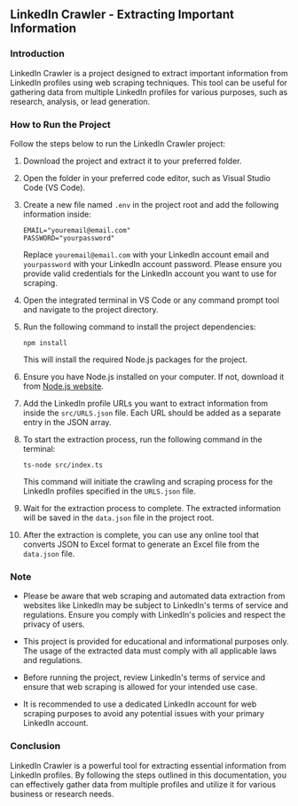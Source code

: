 ## LinkedIn Crawler - Extracting Important Information

### Introduction
LinkedIn Crawler is a project designed to extract important information from LinkedIn profiles using web scraping techniques. This tool can be useful for gathering data from multiple LinkedIn profiles for various purposes, such as research, analysis, or lead generation.

### How to Run the Project
Follow the steps below to run the LinkedIn Crawler project:

1. Download the project and extract it to your preferred folder.

2. Open the folder in your preferred code editor, such as Visual Studio Code (VS Code).

3. Create a new file named `.env` in the project root and add the following information inside:
   ```
   EMAIL="youremail@email.com"
   PASSWORD="yourpassword"
   ```
   Replace `youremail@email.com` with your LinkedIn account email and `yourpassword` with your LinkedIn account password. Please ensure you provide valid credentials for the LinkedIn account you want to use for scraping.

4. Open the integrated terminal in VS Code or any command prompt tool and navigate to the project directory.

5. Run the following command to install the project dependencies:
   ```
   npm install
   ```
   This will install the required Node.js packages for the project.

6. Ensure you have Node.js installed on your computer. If not, download it from [Node.js website](https://nodejs.org/).

7. Add the LinkedIn profile URLs you want to extract information from inside the `src/URLS.json` file. Each URL should be added as a separate entry in the JSON array.

8. To start the extraction process, run the following command in the terminal:
   ```
   ts-node src/index.ts
   ```
   This command will initiate the crawling and scraping process for the LinkedIn profiles specified in the `URLS.json` file.

9. Wait for the extraction process to complete. The extracted information will be saved in the `data.json` file in the project root.

10. After the extraction is complete, you can use any online tool that converts JSON to Excel format to generate an Excel file from the `data.json` file.

### Note
- Please be aware that web scraping and automated data extraction from websites like LinkedIn may be subject to LinkedIn's terms of service and regulations. Ensure you comply with LinkedIn's policies and respect the privacy of users.

- This project is provided for educational and informational purposes only. The usage of the extracted data must comply with all applicable laws and regulations.

- Before running the project, review LinkedIn's terms of service and ensure that web scraping is allowed for your intended use case.

- It is recommended to use a dedicated LinkedIn account for web scraping purposes to avoid any potential issues with your primary LinkedIn account.

### Conclusion
LinkedIn Crawler is a powerful tool for extracting essential information from LinkedIn profiles. By following the steps outlined in this documentation, you can effectively gather data from multiple profiles and utilize it for various business or research needs.
